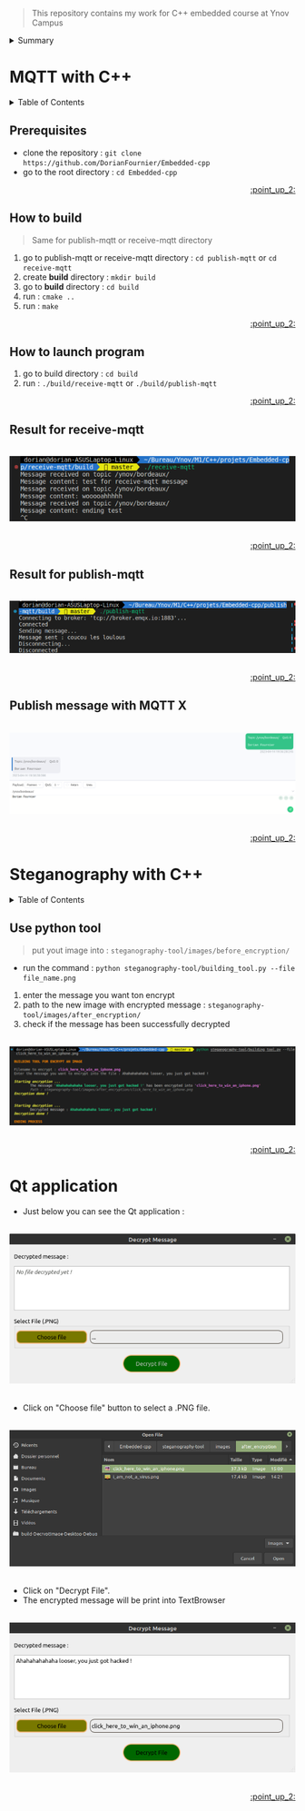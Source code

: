 <div id="top"></div>

>This repository contains my work for C++ embedded course at Ynov Campus

<details>
  <summary>Summary</summary>
  <ol>
    <li><a href="#mqtt-with-c">MQTT with C++</a></li>
    <li><a href="#steganography-with-c">Steganography with C++</a></li>
  </ol>
</details>

# MQTT with C++

<details>
  <summary>Table of Contents</summary>
  <ol>
    <li><a href="#prerequisites">Prerequisites</a></li>
    <li><a href="#how-to-build">How to build</a></li>
    <li><a href="#how-to-launch-program">How to launch program</a></li>
    <li><a href="#result-for-receive-mqtt">Result for receive-mqtt</a></li>
    <li><a href="#result-for-publish-mqtt">Result for publish-mqtt</a></li>
    <li><a href="#publish-message-with-mqtt-x">Publish message with MQTT X</a></li>
  </ol>
</details>

## Prerequisites

- clone the repository : ```git clone https://github.com/DorianFournier/Embedded-cpp```
- go to the root directory : ```cd Embedded-cpp```

<p align="right"><a href="#top">:point_up_2:</a></p>

## How to build
> Same for publish-mqtt or receive-mqtt directory

1. go to publish-mqtt or receive-mqtt directory : ```cd publish-mqtt``` or ```cd receive-mqtt```
2. create **build** directory : ```mkdir build``` 
3. go to **build** directory : ```cd build```
4. run : ```cmake ..```
5. run : ```make```

<p align="right"><a href="#top">:point_up_2:</a></p>

## How to launch program 

1. go to build directory : ```cd build```
2. run : ```./build/receive-mqtt``` or ```./build/publish-mqtt```

<p align="right"><a href="#top">:point_up_2:</a></p>

## Result for receive-mqtt 
<div align="center">
  </br>
  <img src="images/receive-mqtt message test.png" alt="Receive-mqtt test">
  </br></br>
</div>

<p align="right"><a href="#top">:point_up_2:</a></p>

## Result for publish-mqtt
<div align="center">
  </br>
  <img src="images/publish-mqtt-message.png" alt="Receive-mqtt test">
  </br></br>
</div>

<p align="right"><a href="#top">:point_up_2:</a></p>

## Publish message with MQTT X
<div align="center">
  </br>
  <img src="images/publish-mqttx.png" alt="Publish on MQTT X">
  </br></br>
</div>

<p align="right"><a href="#top">:point_up_2:</a></p>

# Steganography with C++

<details>
  <summary>Table of Contents</summary>
  <ol>
    <li><a href="#use-python-tool">Use python tool</a></li>
    <li><a href="#qt-application">Qt application</a></li>
  </ol>
</details>

## Use python tool

> put yout image into : ```steganography-tool/images/before_encryption/```

- run the command : ```python steganography-tool/building_tool.py --file file_name.png```

1. enter the message you want ton encrypt
2. path to the new image with encrypted message : ```steganography-tool/images/after_encryption/```
2. check if the message has been successfully decrypted

<div align="center">
  </br>
  <img src="images/building_tool.png" alt="Result python tool">
  </br></br>
</div>

<p align="right"><a href="#top">:point_up_2:</a></p>

# Qt application

- Just below you can see the Qt application :

<div align="left">
  </br>
  <img src="images/application.png" alt="Qt application">
  </br></br>
</div>

- Click on "Choose file" button to select a .PNG file.

<div align="left">
  </br>
  <img src="images/browse_file.png" alt="Browse file">
  </br></br>
</div>

- Click on "Decrypt File". 
- The encrypted message will be print into TextBrowser
<div align="left">
  </br>
  <img src="images/decrypted_message.png" alt="Result python tool">
  </br></br>
</div>

<p align="right"><a href="#top">:point_up_2:</a></p>
